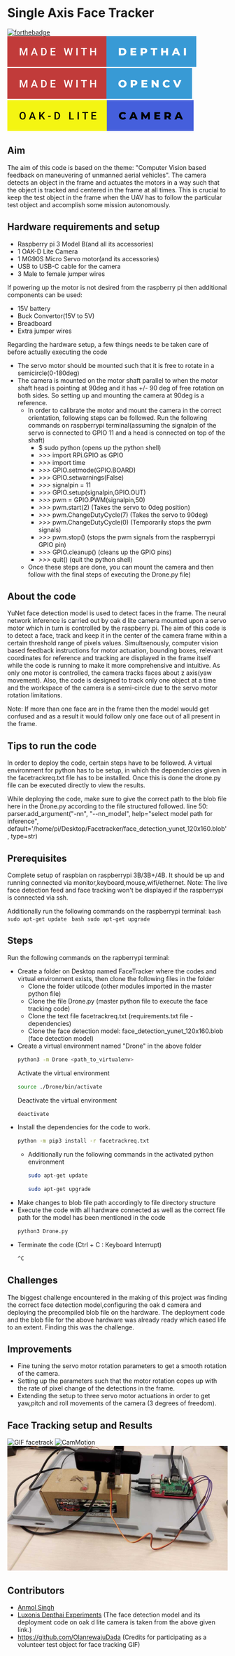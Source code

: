 # Single Axis Face Tracker

[![forthebadge](https://forthebadge.com/images/badges/made-with-python.svg)](https://forthebadge.com) ![Img](https://github.com/IRS-Devl/ComputerVision-UAV-Maneuvering/blob/main/UniAxisFaceTracker/made-with-depthai.svg)![Img2](https://github.com/IRS-Devl/ComputerVision-UAV-Maneuvering/blob/main/UniAxisFaceTracker/made-with-opencv.svg)![Img3](https://github.com/IRS-Devl/ComputerVision-UAV-Maneuvering/blob/main/UniAxisFaceTracker/oak-d-lite-camera.svg)


## Aim
The aim of this code is based on the theme: "Computer Vision based feedback on maneuvering of unmanned aerial vehicles". The camera detects an object in the frame and actuates the motors in a way such that the object is tracked and centered in the frame at all times. This is crucial to keep the test object in the frame when the UAV has to follow the particular test object and accomplish some mission autonomously.

## Hardware requirements and setup
- Raspberry pi 3 Model B(and all its accessories)
- 1 OAK-D Lite Camera
- 1 MG90S Micro Servo motor(and its accessories)
- USB to USB-C cable for the camera
- 3 Male to female jumper wires

If powering up the motor is not desired from the raspberry pi then additional components can be used:
- 15V battery
- Buck Convertor(15V to 5V)
- Breadboard
- Extra jumper wires 

Regarding the hardware setup, a few things needs te be taken care of before actually executing the code
- The servo motor should be mounted such that it is free to rotate in a semicircle(0-180deg)
- The camera is mounted on the motor shaft parallel to when the motor shaft head is pointing at 90deg and it has +/- 90 deg of free rotation on both sides. So setting up and mounting the camera at 90deg is a reference.
    - In order to calibrate the motor and mount the camera in the correct orientation, following steps can be followed. Run the following commands on raspberrypi terminal(assuming the signalpin of the servo is connected to GPIO 11 and a head is connected on top of the shaft)
        - $ sudo python                         (opens up the python shell)
        - *>>>* import RPi.GPIO as GPIO
        - *>>>* import time
        - *>>>* GPIO.setmode(GPIO.BOARD)
        - *>>>* GPIO.setwarnings(False)
        - *>>>* signalpin = 11
        - *>>>* GPIO.setup(signalpin,GPIO.OUT)
        - *>>>* pwm = GPIO.PWM(signalpin,50)
        - *>>>* pwm.start(2)                      (Takes the servo to 0deg position)
        - *>>>* pwm.ChangeDutyCycle(7)            (Takes the servo to 90deg)
        - *>>>* pwm.ChangeDutyCycle(0)                (Temporarily stops the pwm signals)
        - *>>>* pwm.stop()                            (stops the pwm signals from the raspberrypi GPIO pin)
        - *>>>* GPIO.cleanup()                        (cleans up the GPIO pins)
        - *>>>* quit()                                (quit the python shell)
    - Once these steps are done, you can mount the camera and then follow with the final steps of executing the Drone.py file)

## About the code
YuNet face detection model is used to detect faces in the frame. The neural network inference is carried out by oak d lite camera mounted upon a servo motor which in turn is controlled by the raspberry pi. The aim of this code is to detect a face, track and keep it in the center of the camera frame within a certain threshold range of pixels values. Simultaenously, computer vision based feedback instructions for motor actuation, bounding boxes, relevant coordinates for reference and tracking are displayed in the frame itself while the code is running to make it more comprehensive and intuitive. As only one motor is controlled, the camera tracks faces about z axis(yaw movement). Also, the code is designed to track only one object at a time and the workspace of the camera is a semi-circle due to the servo motor rotation limitations.

Note: If more than one face are in the frame then the model would get confused and as a result it would follow only one face out of all present in the frame.

## Tips to run the code
In order to deploy the code, certain steps have to be followed. A virtual environment for python has to be setup, in which the dependencies given in the facetrackreq.txt file has to be installed. Once this is done the drone.py file can be executed directly to view the results.

While deploying the code, make sure to give the correct path to the blob file here in the Drone.py according to the file structured followed.
line 50: parser.add_argument("-nn", "--nn_model", help="select model path for inference", default='/home/pi/Desktop/Facetracker/face_detection_yunet_120x160.blob', type=str)


## Prerequisites
Complete setup of raspbian on raspberrypi 3B/3B+/4B. It should be up and running connected via monitor,keyboard,mouse,wifi/ethernet.
Note: The live face detection feed and face tracking won't be displayed if the raspberrypi is connected via ssh.

Additionally run the following commands on the raspberrypi terminal:
    ```bash
    sudo apt-get update
    ```
    ```bash
    sudo apt-get upgrade
    ```

## Steps
Run the following commands on the rapberrypi terminal:
- Create a folder on Desktop named FaceTracker where the codes and virtual environment exists, then clone the following files in the folder
    - Clone the folder utilcode (other modules imported in the master python file)
    - Clone the file Drone.py (master python file to execute the face tracking code)
    - Clone the text file facetrackreq.txt (requirements.txt file - dependencies)
    - Clone the face detection model: face_detection_yunet_120x160.blob (face detection model)
- Create a virtual environment named "Drone" in the above folder
    ```bash
    python3 -m Drone <path_to_virtualenv>
    ```
    Activate the virtual environment
    ```bash
    source ./Drone/bin/activate 
    ```
    Deactivate the virtual environment
    ```bash
    deactivate 
    ```
- Install the dependencies for the code to work.
    ```bash
    python -m pip3 install -r facetrackreq.txt
    ```
   - Additionally run the following commands in the activated python environment
        ```bash
        sudo apt-get update
        ```
        ```bash
        sudo apt-get upgrade
        ```
- Make changes to blob file path accordingly to file directory structure
- Execute the code with all hardware connected as well as the correct file path for the model has been mentioned in the code
    ```bash
    python3 Drone.py
    ```
- Terminate the code (Ctrl + C : Keyboard Interrupt)
    ```bash
    ^C
    ```

## Challenges
The biggest challenge encountered in the making of this project was finding the correct face detection model,configuring the oak d camera and deploying the precompiled blob file on the hardware. The deployment code and the blob file for the above hardware was already ready which eased life to an extent. Finding this was the challenge.

## Improvements
- Fine tuning the servo motor rotation parameters to get a smooth rotation of the camera.
- Setting up the parameters such that the motor rotation copes up with the rate of pixel change of the detections in the frame.
- Extending the setup to three servo motor actuations in order to get yaw,pitch and roll movements of the camera (3 degrees of freedom).

## Face Tracking setup and Results
![GIF facetrack](https://github.com/IRS-Devl/ComputerVision-UAV-Maneuvering/blob/main/UniAxisFaceTracker/FaceGIF.gif)
![CamMotion](https://github.com/IRS-Devl/ComputerVision-UAV-Maneuvering/blob/main/UniAxisFaceTracker/CamMotion.gif)
![Setup](https://github.com/IRS-Devl/ComputerVision-UAV-Maneuvering/blob/main/UniAxisFaceTracker/FaceTrackingSetup.jpeg)

## Contributors
* [Anmol Singh](https://github.com/28anmol)
* [Luxonis Depthai Experiments](https://github.com/luxonis/depthai-experiments/tree/master/gen2-face-detection)
(The face detection model and its deployment code on oak d lite camera is taken from the above given link.)
* https://github.com/OlanrewajuDada (Credits for participating as a volunteer test object for face tracking GIF)
